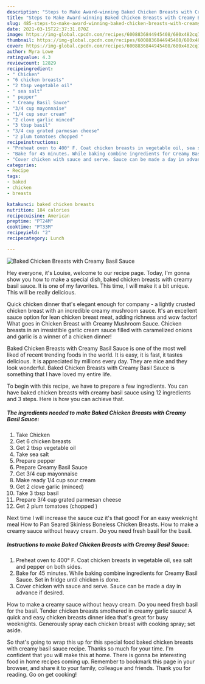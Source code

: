 ```yaml
---
description: "Steps to Make Award-winning Baked Chicken Breasts with Creamy Basil Sauce"
title: "Steps to Make Award-winning Baked Chicken Breasts with Creamy Basil Sauce"
slug: 485-steps-to-make-award-winning-baked-chicken-breasts-with-creamy-basil-sauce
date: 2021-03-15T22:37:31.070Z
image: https://img-global.cpcdn.com/recipes/6008836844945408/680x482cq70/baked-chicken-breasts-with-creamy-basil-sauce-recipe-main-photo.jpg
thumbnail: https://img-global.cpcdn.com/recipes/6008836844945408/680x482cq70/baked-chicken-breasts-with-creamy-basil-sauce-recipe-main-photo.jpg
cover: https://img-global.cpcdn.com/recipes/6008836844945408/680x482cq70/baked-chicken-breasts-with-creamy-basil-sauce-recipe-main-photo.jpg
author: Myra Lowe
ratingvalue: 4.3
reviewcount: 12829
recipeingredient:
- " Chicken"
- "6 chicken breasts"
- "2 tbsp vegetable oil"
- " sea salt"
- " pepper"
- " Creamy Basil Sauce"
- "3/4 cup mayonnaise"
- "1/4 cup sour cream"
- "2 clove garlic minced"
- "3 tbsp basil"
- "3/4 cup grated parmesan cheese"
- "2 plum tomatoes chopped "
recipeinstructions:
- "Preheat oven to 400° F. Coat chicken breasts in vegetable oil, sea salt and pepper on both sides."
- "Bake for 45 minutes. While baking combine ingredients for Creamy Basil Sauce.  Set in fridge until chicken is done."
- "Cover chicken with sauce and serve. Sauce can be made a day in advance if desired."
categories:
- Recipe
tags:
- baked
- chicken
- breasts

katakunci: baked chicken breasts 
nutrition: 184 calories
recipecuisine: American
preptime: "PT24M"
cooktime: "PT33M"
recipeyield: "2"
recipecategory: Lunch

---
```



![Baked Chicken Breasts with Creamy Basil Sauce](https://img-global.cpcdn.com/recipes/6008836844945408/680x482cq70/baked-chicken-breasts-with-creamy-basil-sauce-recipe-main-photo.jpg)

Hey everyone, it's Louise, welcome to our recipe page. Today, I'm gonna show you how to make a special dish, baked chicken breasts with creamy basil sauce. It is one of my favorites. This time, I will make it a bit unique. This will be really delicious.

Quick chicken dinner that&#39;s elegant enough for company - a lightly crusted chicken breast with an incredible creamy mushroom sauce. It&#39;s an excellent sauce option for lean chicken breast meat, adding richness and wow factor! What goes in Chicken Breast with Creamy Mushroom Sauce. Chicken breasts in an irresistible garlic cream sauce filled with caramelized onions and garlic is a winner of a chicken dinner!

Baked Chicken Breasts with Creamy Basil Sauce is one of the most well liked of recent trending foods in the world. It is easy, it is fast, it tastes delicious. It is appreciated by millions every day. They are nice and they look wonderful. Baked Chicken Breasts with Creamy Basil Sauce is something that I have loved my entire life.


To begin with this recipe, we have to prepare a few ingredients. You can have baked chicken breasts with creamy basil sauce using 12 ingredients and 3 steps. Here is how you can achieve that.

<!--inarticleads1-->

##### The ingredients needed to make Baked Chicken Breasts with Creamy Basil Sauce:

1. Take  Chicken
1. Get 6 chicken breasts
1. Get 2 tbsp vegetable oil
1. Take  sea salt
1. Prepare  pepper
1. Prepare  Creamy Basil Sauce
1. Get 3/4 cup mayonnaise
1. Make ready 1/4 cup sour cream
1. Get 2 clove garlic (minced)
1. Take 3 tbsp basil
1. Prepare 3/4 cup grated parmesan cheese
1. Get 2 plum tomatoes (chopped )


Next time I will increase the sauce cuz it&#39;s that good! For an easy weeknight meal How to Pan Seared Skinless Boneless Chicken Breasts. How to make a creamy sauce without heavy cream. Do you need fresh basil for the basil. 

<!--inarticleads2-->

##### Instructions to make Baked Chicken Breasts with Creamy Basil Sauce:

1. Preheat oven to 400° F. Coat chicken breasts in vegetable oil, sea salt and pepper on both sides.
1. Bake for 45 minutes. While baking combine ingredients for Creamy Basil Sauce.  Set in fridge until chicken is done.
1. Cover chicken with sauce and serve. Sauce can be made a day in advance if desired.


How to make a creamy sauce without heavy cream. Do you need fresh basil for the basil. Tender chicken breasts smothered in creamy garlic sauce! A quick and easy chicken breasts dinner idea that&#39;s great for busy weeknights. Generously spray each chicken breast with cooking spray; set aside. 

So that's going to wrap this up for this special food baked chicken breasts with creamy basil sauce recipe. Thanks so much for your time. I'm confident that you will make this at home. There is gonna be interesting food in home recipes coming up. Remember to bookmark this page in your browser, and share it to your family, colleague and friends. Thank you for reading. Go on get cooking!
